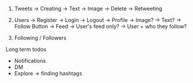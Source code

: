 1. Tweets
    -> Creating
        -> Text
        -> Image
    -> Delete
    -> Retweeting

2. Users
    -> Register
    -> Login
    -> Logout
    -> Profile
        -> Image?
        -> Text?
        -> Follow Button
    -> Feed
        -> User's feed only?
        -> User + who they follow?

3. Following / Followers


Long term todos
- Notifications
- DM
- Explore -> finding hashtags